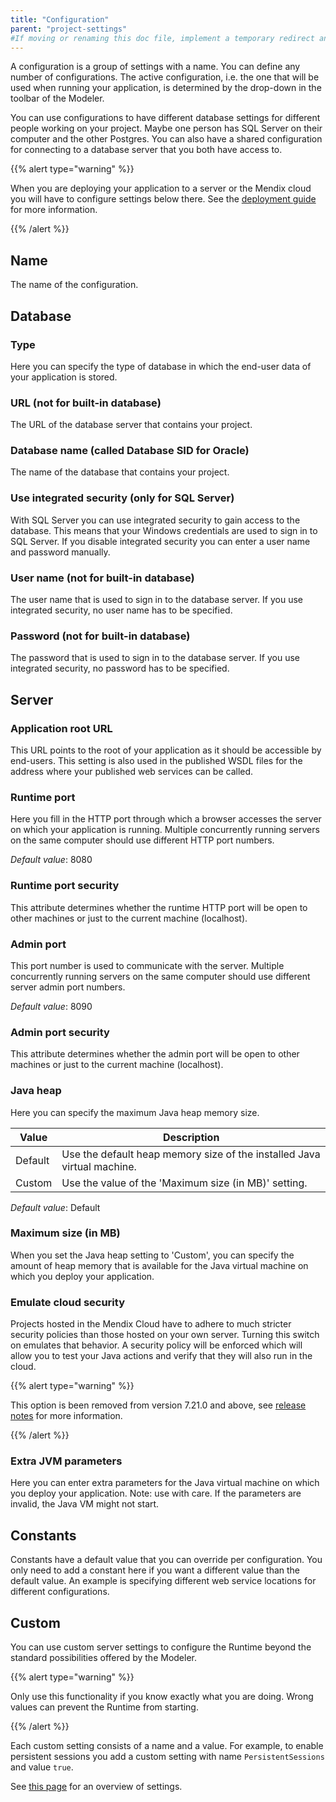 ```yaml
---
title: "Configuration"
parent: "project-settings"
#If moving or renaming this doc file, implement a temporary redirect and let the respective team know they should update the URL in the product. See Mapping to Products for more details.
---
```



A configuration is a group of settings with a name. You can define any number of configurations. The active configuration, i.e. the one that will be used when running your application, is determined by the drop-down in the toolbar of the Modeler.

You can use configurations to have different database settings for different people working on your project. Maybe one person has SQL Server on their computer and the other Postgres. You can also have a shared configuration for connecting to a database server that you both have access to.

{{% alert type="warning" %}}

When you are deploying your application to a server or the Mendix cloud you will have to configure settings below there. See the [deployment guide](/developerportal/deploy/mendix-cloud-deploy) for more information.

{{% /alert %}}

## Name

The name of the configuration.

## Database

### Type

Here you can specify the type of database in which the end-user data of your application is stored.

### URL (not for built-in database)

The URL of the database server that contains your project.

### Database name (called Database SID for Oracle)

The name of the database that contains your project.

### Use integrated security (only for SQL Server)

With SQL Server you can use integrated security to gain access to the database. This means that your Windows credentials are used to sign in to SQL Server. If you disable integrated security you can enter a user name and password manually.

### User name (not for built-in database)

The user name that is used to sign in to the database server. If you use integrated security, no user name has to be specified.

### Password (not for built-in database)

The password that is used to sign in to the database server. If you use integrated security, no password has to be specified.

## Server

### Application root URL

This URL points to the root of your application as it should be accessible by end-users. This setting is also used in the published WSDL files for the address where your published web services can be called.

### Runtime port

Here you fill in the HTTP port through which a browser accesses the server on which your application is running. Multiple concurrently running servers on the same computer should use different HTTP port numbers.

_Default value_: 8080

### Runtime port security

This attribute determines whether the runtime HTTP port will be open to other machines or just to the current machine (localhost).

### Admin port

This port number is used to communicate with the server. Multiple concurrently running servers on the same computer should use different server admin port numbers.

_Default value_: 8090

### Admin port security

This attribute determines whether the admin port will be open to other machines or just to the current machine (localhost).

### Java heap

Here you can specify the maximum Java heap memory size.

| Value | Description |
| --- | --- |
| Default | Use the default heap memory size of the installed Java virtual machine. |
| Custom | Use the value of the 'Maximum size (in MB)' setting. |

_Default value_: Default

### Maximum size (in MB)

When you set the Java heap setting to 'Custom', you can specify the amount of heap memory that is available for the Java virtual machine on which you deploy your application.

### Emulate cloud security

Projects hosted in the Mendix Cloud have to adhere to much stricter security policies than those hosted on your own server. Turning this switch on emulates that behavior. A security policy will be enforced which will allow you to test your Java actions and verify that they will also run in the cloud. 

{{% alert type="warning" %}}

This option is been removed from version 7.21.0 and above, see [release notes](/releasenotes/studio-pro/7.21#62223) for more information. 

{{% /alert %}}

### Extra JVM parameters

Here you can enter extra parameters for the Java virtual machine on which you deploy your application. Note: use with care. If the parameters are invalid, the Java VM might not start.

## Constants

Constants have a default value that you can override per configuration. You only need to add a constant here if you want a different value than the default value. An example is specifying different web service locations for different configurations.

## Custom

You can use custom server settings to configure the Runtime beyond the standard possibilities offered by the Modeler.

{{% alert type="warning" %}}

Only use this functionality if you know exactly what you are doing. Wrong values can prevent the Runtime from starting.

{{% /alert %}}

Each custom setting consists of a name and a value. For example, to enable persistent sessions you add a custom setting with name `PersistentSessions` and value `true`.

See [this page](custom-settings) for an overview of settings.
